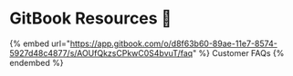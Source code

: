 # GitBook Resources 📘

{% embed url="https://app.gitbook.com/o/d8f63b60-89ae-11e7-8574-5927d48c4877/s/AOUfQkzsCPkwC0S4bvuT/faq" %}
Customer FAQs
{% endembed %}
